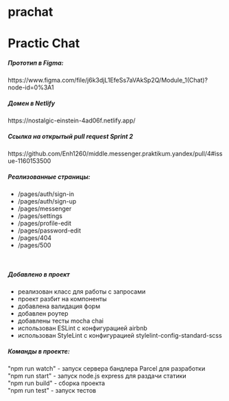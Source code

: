 # prachat
<h1>Practic Chat</h1>

<h5>Прототип в Figma:</h5>
https://www.figma.com/file/j6k3djL1EfeSs7aVAkSp2Q/Module_1(Chat)?node-id=0%3A1
<br>
<h5>Домен в Netlify</h5>
https://nostalgic-einstein-4ad06f.netlify.app/
<br>
<h5>Ссылка на открытый pull request Sprint 2</h5>
https://github.com/Enh1260/middle.messenger.praktikum.yandex/pull/4#issue-1160153500
<h5>Реализованные страницы:</h5>

<ul>
  <li>/pages/auth/sign-in</li>
  <li>/pages/auth/sign-up</li>
  <li>/pages/messenger</li>
  <li>/pages/settings</li>
  <li>/pages/profile-edit</li>
  <li>/pages/password-edit</li>
  <li>/pages/404</li>
  <li>/pages/500</li>
</ul>
<br>
<h5>Добавлено в проект</h5>
<ul>
  <li>реализован класс для работы с запросами</li>
  <li>проект разбит на компоненты</li>
  <li>добавлена валидация форм</li>
  <li>добавлен роутер</li>
  <li>добавлены тесты mocha chai</li>
  <li>использован ESLint с конфигурацией airbnb</li>
  <li>использован StyleLint с конфигурацией stylelint-config-standard-scss</li>
</ul>

<h5>Команды в проекте:</h5>
  "npm run watch" - запуск сервера бандлера Parcel для разработки<br>
  "npm run start" - запуск node.js express для раздачи статики<br>
  "npm run build" - сборка проекта<br>
  "npm run test" - запуск тестов<br>
